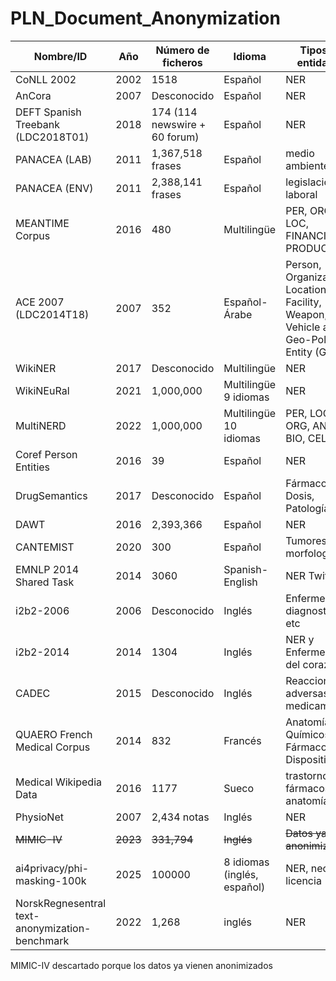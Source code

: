# PLN_Document_Anonymization

| Nombre/ID                          | Año         | Número de ficheros            | Idioma                                                                    | Tipos de entidades                    | Médico |
| ---------------------------------- | ----------- | ----------------------------- | ------------------------------------------------------------------------- | ----------------------------------------- | ------ |
| CoNLL 2002                         | 2002        | 1518                   | Español                                                                   | NER                           | No     |
| AnCora                             | 2007        | Desconocido                   | Español                                                                   | NER                    | No     |
| DEFT Spanish Treebank (LDC2018T01) | 2018        | 174 (114 newswire + 60 forum) | Español                                                                   | NER                           | No     |
| PANACEA (LAB)                      | 2011        | 1,367,518 frases                   | Español                                                                   | medio ambiente                               | No     |
| PANACEA (ENV)                      | 2011        | 2,388,141 frases                   | Español                                                                   | legislación laboral                                | No     |
| MEANTIME Corpus                    | 2016        | 480             | Multilingüe                                                            | PER, ORG, LOC, FINANCIAL, PRODUCT                | No     |
| ACE 2007 (LDC2014T18)             | 2007        | 352              | Español-Árabe                                                             | Person, Organization, Location, Facility, Weapon, Vehicle and Geo-Political Entity (GPEs).                   | No     |
| WikiNER                            | 2017        | Desconocido                   | Multilingüe                                                               | NER                      | No     |
| WikiNEuRal                         | 2021        | 1,000,000                    | Multilingüe       9 idiomas                                                        | NER                       | No     |
| MultiNERD                          | 2022        | 1,000,000                   | Multilingüe   10 idiomas                                                            | PER, LOC, ORG, ANIM, BIO, CEL           | No     |
| Coref Person Entities              | 2016        | 39                   | Español                                              | NER                    | No     |
| DrugSemantics                      | 2017        | Desconocido                   | Español                                                                   | Fármaco, Dosis, Patología, etc.           | Sí     |
| DAWT                               | 2016        | 2,393,366                   | Español                                                    | NER                       | No     |
| CANTEMIST                          | 2020        | 300       | Español                                                                   | Tumores, morfología                       | Sí     |
| EMNLP 2014 Shared Task             | 2014        | 3060                   | Spanish-English | NER Twitter                    | No     |
| i2b2-2006                          | 2006        | Desconocido                   | Inglés                                                                    | Enfermedades, diagnostico etc                  | Sí     |
| i2b2-2014                          | 2014        | 1304                   | Inglés                                                                    | NER y Enfermedades del corazón                   | Sí     |
| CADEC                              | 2015        | Desconocido                   | Inglés                                                                    | Reacciones adversas a medicamentos  | Sí     |
| QUAERO French Medical Corpus       | 2014    | 832                   | Francés                                                                   | Anatomía, Químicos y Fármacos, Dispositivos                        | Sí     |
| Medical Wikipedia Data             | 2016        | 1177                   | Sueco                                                                     | trastornos, fármacos, anatomía              | Sí     |
| PhysioNet | 2007 | 2,434 notas | Inglés | NER | Sí |
| <s>MIMIC-IV<s>| <s>2023<s> | <s>331,794<s> | <s>Inglés<s> | <s>Datos ya anonimizados<s> | <s>Sí<s> |
| ai4privacy/phi-masking-100k | 2025 | 100000| 8 idiomas (inglés, español) | NER, necesita licencia | Sí |
|  NorskRegnesentral text-anonymization-benchmark  | 2022 | 1,268 | inglés | NER | NO |

MIMIC-IV descartado porque los datos ya vienen anonimizados
